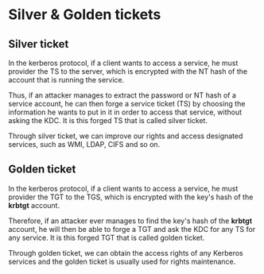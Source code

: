 # Silver & Golden tickets

## Silver ticket

In the kerberos protocol, if a client wants to access a service, he must provider the TS to the server, which is encrypted with the NT hash of the account that is running the service.

Thus, if an attacker manages to extract the password or NT hash of a service account, he can then forge a service ticket (TS) by choosing the information he wants to put in it in order to access that service, without asking the KDC. It is this forged TS that is called silver ticket.

Through silver ticket, we can improve our rights and access designated services, such as WMI, LDAP, CIFS and so on.

## Golden ticket

In the kerberos protocol, if a client wants to access a service, he must provider the TGT to the TGS, which is encrypted with the key's hash of the **krbtgt** account.

Therefore, if an attacker ever manages to find the key's hash of the **krbtgt** account, he will then be able to forge a TGT and ask the KDC for any TS for any service. It is this forged TGT that is called golden ticket.

Through golden ticket, we can obtain the access rights of any Kerberos services and the golden ticket is usually used for rights maintenance.
